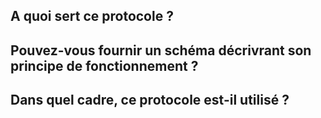 ## A quoi sert ce protocole ?

## Pouvez-vous fournir un schéma décrivrant son principe de fonctionnement ?

## Dans quel cadre, ce protocole est-il utilisé ?